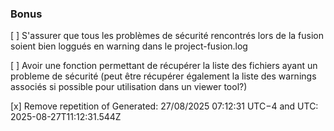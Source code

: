 ### Bonus
 [ ] S'assurer que tous les problèmes de sécurité rencontrés lors de la fusion soient bien loggués en warning dans le project-fusion.log

 [ ] Avoir une fonction permettant de récupérer la liste des fichiers ayant un probleme de sécurité (peut être récupérer également la liste des warnings associés si possible pour utilisation dans un viewer tool?)
 
 [x] Remove repetition of Generated: 27/08/2025 07:12:31 UTC−4 and UTC: 2025-08-27T11:12:31.544Z